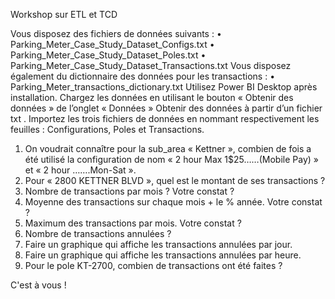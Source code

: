Workshop sur ETL et TCD

 Vous disposez des fichiers de données suivants :
• Parking_Meter_Case_Study_Dataset_Configs.txt
• Parking_Meter_Case_Study_Dataset_Poles.txt
• Parking_Meter_Case_Study_Dataset_Transactions.txt
Vous disposez également du dictionnaire des données pour les transactions :
• Parking_Meter_transactions_dictionary.txt
Utilisez Power BI Desktop après installation. Chargez les données en utilisant le
bouton « Obtenir des données » de l’onglet « Données » Obtenir des données à
partir d’un fichier txt .
Importez les trois fichiers de données en nommant respectivement les feuilles :
Configurations, Poles et Transactions.
1. On voudrait connaître pour la sub_area « Kettner », combien de fois a été
utilisé la configuration de nom « 2 hour Max 1$25……(Mobile Pay) » et « 2
hour …….Mon-Sat ».
2. Pour « 2800 KETTNER BLVD », quel est le montant de ses transactions ?
3. Nombre de transactions par mois ? Votre constat ?
4. Moyenne des transactions sur chaque mois + le % année. Votre constat ?
5. Maximum des transactions par mois. Votre constat ?
6. Nombre de transactions annulées ?
7. Faire un graphique qui affiche les transactions annulées par jour.
8. Faire un graphique qui affiche les transactions annulées par heure.
9. Pour le pole KT-2700, combien de transactions ont été faites ? 

C'est à vous !